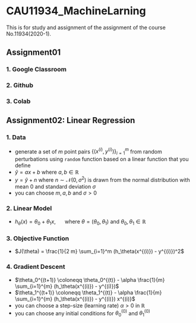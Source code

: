 # CAU11934_MachineLarning

This is for study and assignment of the assignment of the course No.11934(2020-1).

## Assignment01

### 1. Google Classroom

### 2. Github

### 3. Colab


## Assignment02: Linear Regression

### 1. Data

- generate a set of $`m`$ point pairs $`\{ (x^{(i)}, y^{(i)}) \}_{i = 1}^m`$ from random perturbations using `random` function based on a linear function that you define
- $`\hat{y} = a x + b`$ where $`a, b \in \mathbb{R}`$
- $`y = \hat{y} + n`$ where $`n \sim \mathcal{N}(0, \sigma^2)`$ is drawn from the normal distribution with mean $`0`$ and standard deviation $`\sigma`$
- you can choose $`m, a, b`$ and $`\sigma > 0`$

### 2. Linear Model

- $`h_\theta(x) = \theta_0 + \theta_1 x`$, $`\quad`$ where $`\theta = (\theta_0, \theta_1)`$ and $`\theta_0, \theta_1 \in \mathbb{R}`$

### 3. Objective Function

- $`J(\theta) = \frac{1}{2 m} \sum_{i=1}^m (h_\theta(x^{(i)}) - y^{(i)})^2`$

### 4. Gradient Descent
 
- $`\theta_0^{(t+1)} \coloneqq \theta_0^{(t)} - \alpha \frac{1}{m} \sum_{i=1}^{m} (h_\theta(x^{(i)}) - y^{(i)})`$
- $`\theta_1^{(t+1)} \coloneqq \theta_1^{(t)} - \alpha \frac{1}{m} \sum_{i=1}^{m} (h_\theta(x^{(i)}) - y^{(i)}) x^{(i)}`$
- you can choose a step-size (learning rate) $`\alpha > 0`$ in $`\mathbb{R}`$
- you can choose any initial conditions for $`\theta_0^{(0)}`$ and $`\theta_1^{(0)}`$
